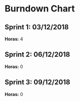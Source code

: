 # Burndown Chart

## Sprint 1: 03/12/2018

**Horas:** 4

## Sprint 2: 06/12/2018

**Horas:** 0

## Sprint 3: 09/12/2018

**Horas:** 0